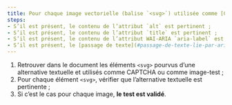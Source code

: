 ```yaml
---
title: Pour chaque image vectorielle (balise `<svg>`) utilisée comme [CAPTCHA](#captcha) ou comme [image-test](#image-test), ayant une [alternative textuelle](#alternative-textuelle-image), cette alternative est-elle pertinente ?
steps:
- S’il est présent, le contenu de l’attribut `alt` est pertinent ;
- S’il est présent, le contenu de l’attribut `title` est pertinent ;
- S’il est présent, le contenu de l’attribut WAI-ARIA `aria-label` est pertinent ;
- S’il est présent, le [passage de texte](#passage-de-texte-lie-par-aria-labelledby-ou-aria-describedby) associé via l’attribut WAI-ARIA `aria-labelledby` est pertinent.
---
```


1. Retrouver dans le document les éléments `<svg>` pourvus d’une alternative textuelle et utilisés comme CAPTCHA ou comme image-test ;
2. Pour chaque élément `<svg>`, vérifier que l’alternative textuelle est pertinente ;
3. Si c’est le cas pour chaque image, **le test est validé**.